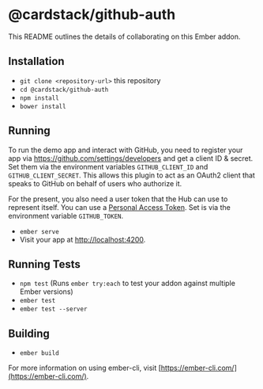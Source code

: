 # @cardstack/github-auth

This README outlines the details of collaborating on this Ember addon.

## Installation

* `git clone <repository-url>` this repository
* `cd @cardstack/github-auth`
* `npm install`
* `bower install`

## Running

To run the demo app and interact with GitHub, you need to register your app via https://github.com/settings/developers and get a client ID & secret. Set them via the environment variables `GITHUB_CLIENT_ID` and `GITHUB_CLIENT_SECRET`. This allows this plugin to act as an OAuth2 client that speaks to GitHub on behalf of users who authorize it.

For the present, you also need a user token that the Hub can use to represent itself. You can use a [Personal Access Token](https://github.com/settings/tokens). Set is via the environment variable `GITHUB_TOKEN`.

* `ember serve`
* Visit your app at [http://localhost:4200](http://localhost:4200).

## Running Tests

* `npm test` (Runs `ember try:each` to test your addon against multiple Ember versions)
* `ember test`
* `ember test --server`

## Building

* `ember build`

For more information on using ember-cli, visit [https://ember-cli.com/](https://ember-cli.com/).
